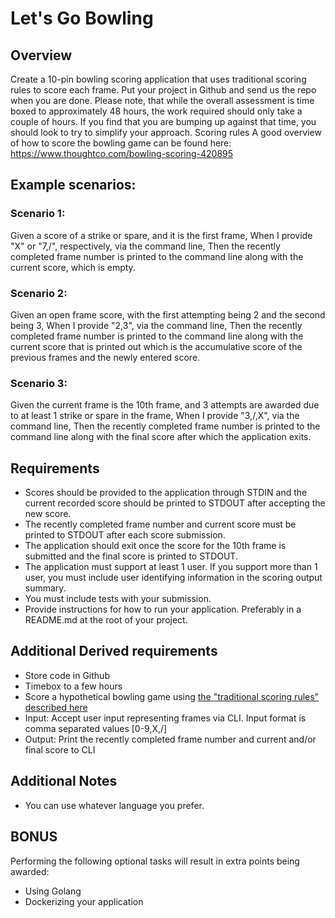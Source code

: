 # Let's Go Bowling

## Overview
Create a 10-pin bowling scoring application that uses traditional scoring rules to score
each frame.
Put your project in Github and send us the repo when you are done.
Please note, that while the overall assessment is time boxed to approximately 48 hours,
the work required should only take a couple of hours. If you find that you are bumping
up against that time, you should look to try to simplify your approach.
Scoring rules
A good overview of how to score the bowling game can be found here:
https://www.thoughtco.com/bowling-scoring-420895

## Example scenarios:
### Scenario 1:
Given a score of a strike or spare, and it is the first frame,
When I provide "X" or "7,/", respectively, via the command line,
Then the recently completed frame number is printed to the command line along with
the current score, which is empty.
### Scenario 2:
Given an open frame score, with the first attempting being 2 and the second being 3,
When I provide "2,3", via the command line,
Then the recently completed frame number is printed to the command line along with
the current score that is printed out which is the accumulative score of the previous
frames and the newly entered score.
### Scenario 3:
Given the current frame is the 10th frame, and 3 attempts are awarded due to at least 1
strike or spare in the frame,
When I provide "3,/,X", via the command line,
Then the recently completed frame number is printed to the command line along with
the final score after which the application exits.

## Requirements
* Scores should be provided to the application through STDIN and the current
recorded score should be printed to STDOUT after accepting the new score.
* The recently completed frame number and current score must be printed to
STDOUT after each score submission.
* The application should exit once the score for the 10th frame is submitted and
the final score is printed to STDOUT.
* The application must support at least 1 user. If you support more than 1 user,
you must include user identifying information in the scoring output summary.
* You must include tests with your submission.
* Provide instructions for how to run your application. Preferably in a README.md
at the root of your project.


## Additional Derived requirements
* Store code in Github
* Timebox to a few hours
* Score a hypothetical bowling game using [the "traditional scoring rules" described here](https://www.thoughtco.com/bowling-scoring-420895)
* Input: Accept user input representing frames via CLI. Input format is comma separated values [0-9,X,/]
* Output: Print the recently completed frame number and current and/or final score to CLI

## Additional Notes
* You can use whatever language you prefer.

## BONUS
Performing the following optional tasks will result in extra points being awarded:
* Using Golang
* Dockerizing your application